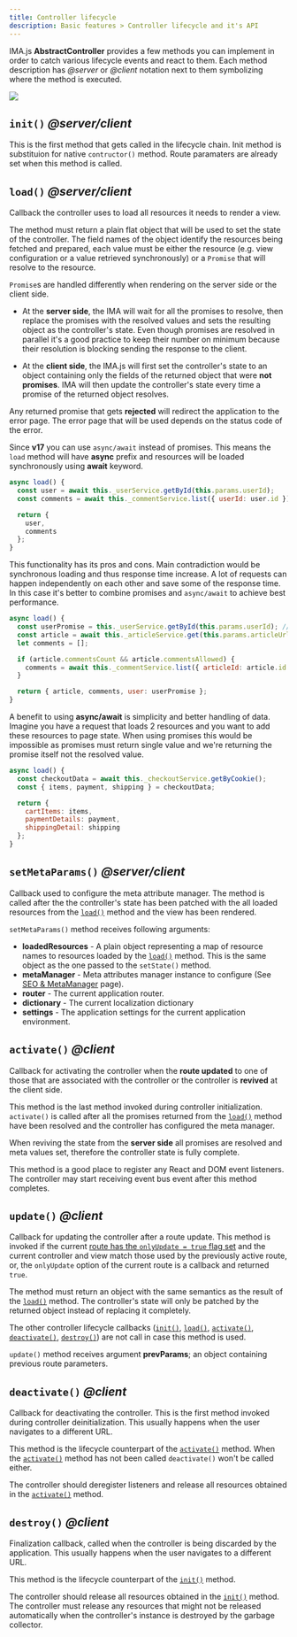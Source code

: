 ```yaml
---
title: Controller lifecycle
description: Basic features > Controller lifecycle and it's API
---
```


IMA.js **AbstractController** provides a few methods you can implement in order to catch various lifecycle events and react to them. Each method description has *@server* or *@client* notation next to them symbolizing where the method is executed.

<div class="image is-padded-with-shadow">
  <img src="{{ '/img/docs/diagram-controller.png?v=' | append: site.github.build_revision | relative_url }}" />
</div>

## `init()` *@server/client*

This is the first method that gets called in the lifecycle chain. Init method is substituion for native `contructor()` method. Route paramaters are already set when this method is called.

## `load()` *@server/client*

Callback the controller uses to load all resources it needs to render a view.

The method must return a plain flat object that will be used to set the state of the controller. The field names of the object identify the resources being fetched and prepared, each value must be either the resource (e.g. view configuration or a value retrieved synchronously) or a `Promise` that will resolve to the resource.

`Promise`s are handled differently when rendering on the server side or the client side.

- At the **server side**, the IMA will wait for all the promises to resolve, then replace the promises with the resolved values and sets the resulting object as the controller's state. Even though promises are resolved in parallel it's a good practice to keep their number on minimum because their resolution is blocking sending the response to the client.

- At the **client side**, the IMA.js will first set the controller's state to
an object containing only the fields of the returned object that were
**not promises**. IMA will then update the controller's state every time a
promise of the returned object resolves.

Any returned promise that gets **rejected** will redirect the application to
the error page. The error page that will be used depends on the status
code of the error.

Since **v17** you can use `async/await` instead of promises. This means the `load` method will have **async** prefix and resources will be loaded synchronously using **await** keyword.

```javascript
async load() {
  const user = await this._userService.getById(this.params.userId);
  const comments = await this._commentService.list({ userId: user.id });

  return {
    user,
    comments
  };
}
```

This functionality has its pros and cons. Main contradiction would be synchronous loading and thus response time increase. A lot of requests can happen independently on each other and save some of the response time. In this case it's better to combine promises and `async/await` to achieve best performance.

```javascript
async load() {
  const userPromise = this._userService.getById(this.params.userId); // load parallel to article and comments
  const article = await this._articleService.get(this.params.articleUrl);
  let comments = [];

  if (article.commentsCount && article.commentsAllowed) {
    comments = await this._commentService.list({ articleId: article.id });
  }

  return { article, comments, user: userPromise };
}
```

A benefit to using **async/await** is simplicity and better handling of data. Imagine you have a request that loads 2 resources and you want to add these resources to page state. When using promises this would be impossible as promises must return single value and we're returning the promise itself not the resolved value.

```javascript
async load() {
  const checkoutData = await this._checkoutService.getByCookie();
  const { items, payment, shipping } = checkoutData;

  return {
    cartItems: items,
    paymentDetails: payment,
    shippingDetail: shipping
  };
}
```

## `setMetaParams()` *@server/client*

Callback used to configure the meta attribute manager. The method is
called after the the controller's state has been patched with the all
loaded resources from the [`load()`](#load-serverclient) method and the view has been rendered.

`setMetaParams()` method receives following arguments:
- **loadedResources** - A plain object representing a map of resource names to resources loaded by the [`load()`](#load-serverclient) method. This is the same object as the one passed to the `setState()` method.
- **metaManager** - Meta attributes manager instance to configure (See [SEO & MetaManager](/docs/seo-and-meta-manager) page).
- **router** - The current application router.
- **dictionary** - The current localization dictionary
- **settings** - The application settings for the current application environment.

## `activate()` *@client*

Callback for activating the controller when the **route updated** to one of those that are associated with the controller or the controller is **revived** at the client side.

This method is the last method invoked during controller initialization. `activate()` is called after all the promises returned from the [`load()`](#load-serverclient) method have been resolved and the controller has configured the meta manager.

When reviving the state from the **server side** all promises are resolved and meta values set, therefore the controller state is fully complete.

This method is a good place to register any React and DOM event listeners. The controller may start receiving event bus event after this method completes.

## `update()` *@client*

Callback for updating the controller after a route update. This method
is invoked if the current [route has the `onlyUpdate = true` flag set](/docs/routing#4-options) and the current controller and view match those used by the previously active route, or, the `onlyUpdate` option of the current route is a callback and returned `true`.

The method must return an object with the same semantics as the result
of the [`load()`](#load-serverclient) method. The controller's state will only be
patched by the returned object instead of replacing it completely.

The other controller lifecycle callbacks ([`init()`](#init--serverclient), [`load()`](#load-serverclient), [`activate()`](#activate--client), [`deactivate()`](#deactivate--client), [`destroy()`](#destroy--client)) are not call in case this method is used.

`update()` method receives argument **prevParams**; an object containing previous route parameters.

## `deactivate()` *@client*

Callback for deactivating the controller. This is the first
method invoked during controller deinitialization. This usually happens
when the user navigates to a different URL.

This method is the lifecycle counterpart of the [`activate()`](#activate--client) method. When the [`activate()`](#activate--client) method has not been called `deactivate()` won't be called either.

The controller should deregister listeners and release all
resources obtained in the [`activate()`](#activate--client) method.

## `destroy()` *@client*

Finalization callback, called when the controller is being discarded by the application. This usually happens when the user navigates to a different URL.

This method is the lifecycle counterpart of the [`init()`](#init--serverclient) method.

The controller should release all resources obtained in the [`init()`](#init--serverclient) method. The controller must release any resources that might not be released automatically when the controller's instance
is destroyed by the garbage collector.
